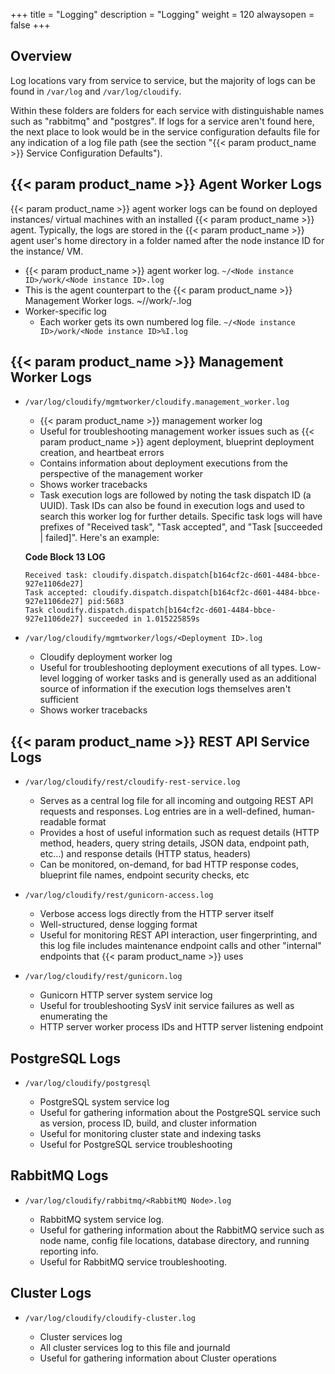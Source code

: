 +++
title = "Logging"
description = "Logging"
weight = 120
alwaysopen = false
+++

## Overview

Log locations vary from service to service, but the majority of logs can be found in `/var/log` and `/var/log/cloudify`.

Within these folders are folders for each service with distinguishable names such as "rabbitmq" and "postgres". If logs for a service aren't found here, the next place to look would be in the service configuration defaults file for any indication of a log file path (see the section "{{< param product_name >}} Service Configuration Defaults").

## {{< param product_name >}} Agent Worker Logs

{{< param product_name >}} agent worker logs can be found on deployed instances/ virtual machines with an installed {{< param product_name >}} agent. Typically, the logs are stored in the {{< param product_name >}} agent user's home directory in a folder named after the node instance ID for the instance/ VM.

*   {{< param product_name >}} agent worker log. `~/<Node instance ID>/work/<Node instance ID>.log`
*   This is the agent counterpart to the {{< param product_name >}} Management Worker logs. ~/<Node instance ID>/work/<Node instance ID>-<Worker ID>.log
*   Worker-specific log
    *   Each worker gets its own numbered log file. `~/<Node instance ID>/work/<Node instance ID>%I.log`


## {{< param product_name >}} Management Worker Logs

* `/var/log/cloudify/mgmtworker/cloudify.management_worker.log`

    *   {{< param product_name >}} management worker log
    *   Useful for troubleshooting management worker issues such as {{< param product_name >}} agent deployment, blueprint deployment creation, and heartbeat errors
    *   Contains information about deployment executions from the perspective of the management worker
    *   Shows worker tracebacks
    *   Task execution logs are followed by noting the task dispatch ID (a UUID). Task IDs can also be found in execution logs and used to search this worker log for further details. Specific task logs will have prefixes of "Received task", "Task accepted", and "Task [succeeded | failed]". Here's an example:

    **Code Block 13 LOG**

    ```
    Received task: cloudify.dispatch.dispatch[b164cf2c-d601-4484-bbce-927e1106de27]
    Task accepted: cloudify.dispatch.dispatch[b164cf2c-d601-4484-bbce-927e1106de27] pid:5683
    Task cloudify.dispatch.dispatch[b164cf2c-d601-4484-bbce-927e1106de27] succeeded in 1.015225859s

    ```

* `/var/log/cloudify/mgmtworker/logs/<Deployment ID>.log`

    *   Cloudify deployment worker log
    *   Useful for troubleshooting deployment executions of all types. Low-level logging of worker tasks and is generally used as an additional source of information if the execution logs themselves aren't sufficient
    *   Shows worker tracebacks

## {{< param product_name >}} REST API Service Logs

* `/var/log/cloudify/rest/cloudify-rest-service.log`

    *   Serves as a central log file for all incoming and outgoing REST API requests and responses. Log entries are in a well-defined, human-readable format
    *   Provides a host of useful information such as request details (HTTP method, headers, query string details, JSON data, endpoint path, etc…) and response details (HTTP status, headers)
    *   Can be monitored, on-demand, for bad HTTP response codes, blueprint file names, endpoint security checks, etc

* `/var/log/cloudify/rest/gunicorn-access.log`

    *   Verbose access logs directly from the HTTP server itself
    *   Well-structured, dense logging format
    *   Useful for monitoring REST API interaction, user fingerprinting, and this log file includes maintenance endpoint calls and other "internal" endpoints that {{< param product_name >}} uses

* `/var/log/cloudify/rest/gunicorn.log`

    *   Gunicorn HTTP server system service log
    *   Useful for troubleshooting SysV init service failures as well as enumerating the
    *   HTTP server worker process IDs and HTTP server listening endpoint

## PostgreSQL Logs 

* `/var/log/cloudify/postgresql`

    *   PostgreSQL system service log
    *   Useful for gathering information about the PostgreSQL service such as version, process ID, build, and cluster information
    *   Useful for monitoring cluster state and indexing tasks
    *   Useful for PostgreSQL service troubleshooting

## RabbitMQ Logs 

* `/var/log/cloudify/rabbitmq/<RabbitMQ Node>.log`

    *   RabbitMQ system service log.
    *   Useful for gathering information about the RabbitMQ service such as node name, config file locations, database directory, and running reporting info.
    *   Useful for RabbitMQ service troubleshooting.

## Cluster Logs

* `/var/log/cloudify/cloudify-cluster.log`

    *   Cluster services log
    *   All cluster services log to this file and journald
    *   Useful for gathering information about Cluster operations